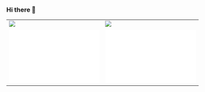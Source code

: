 ### Hi there 👋

<table>
  <tr>
    <td width="50%">
      <img src="https://github-readme-stats.vercel.app/api?username=gehongyan">
    </td>
    <td>      
      <img src="https://github-readme-stats.vercel.app/api/top-langs/?username=gehongyan">
    </td>
  </tr>
  <tr>
    <td>
      <img src="https://raw.githubusercontent.com/gehongyan/github-stats/master/generated/overview.svg">
    </td>
    <td>
      <img src="https://raw.githubusercontent.com/gehongyan/github-stats/master/generated/languages.svg">
    </td>
  </tr>
</table>
